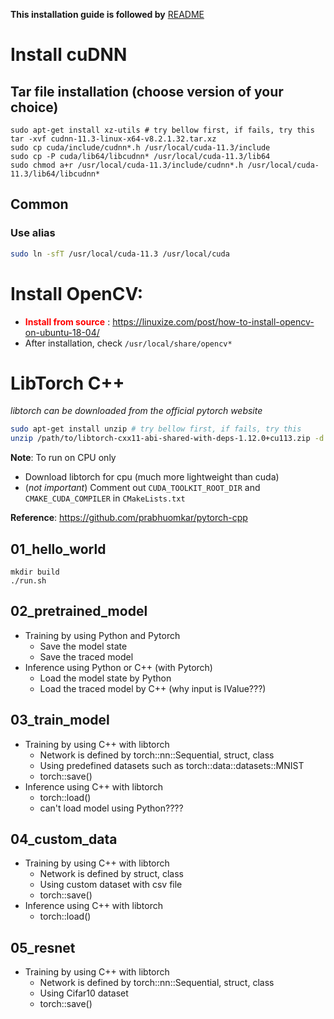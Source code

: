 **This installation guide is followed by** [README](../README.md)
# Install cuDNN
## Tar file installation (choose version of your choice)
```
sudo apt-get install xz-utils # try bellow first, if fails, try this
tar -xvf cudnn-11.3-linux-x64-v8.2.1.32.tar.xz 
sudo cp cuda/include/cudnn*.h /usr/local/cuda-11.3/include
sudo cp -P cuda/lib64/libcudnn* /usr/local/cuda-11.3/lib64
sudo chmod a+r /usr/local/cuda-11.3/include/cudnn*.h /usr/local/cuda-11.3/lib64/libcudnn*
```

## Common
### Use alias
```bash
sudo ln -sfT /usr/local/cuda-11.3 /usr/local/cuda
```

# Install OpenCV:
- <span style="color:red"> **Install from source** </span>: https://linuxize.com/post/how-to-install-opencv-on-ubuntu-18-04/ 
- After installation, check `/usr/local/share/opencv*`


# LibTorch C++
*libtorch can be downloaded from the official pytorch website*
```bash
sudo apt-get install unzip # try bellow first, if fails, try this
unzip /path/to/libtorch-cxx11-abi-shared-with-deps-1.12.0+cu113.zip -d /path/to/cpp-cuda-deeplearning/pytorch/  
```

**Note**: To run on CPU only
- Download libtorch for cpu (much more lightweight than cuda)
- (*not important*) Comment out `CUDA_TOOLKIT_ROOT_DIR` and `CMAKE_CUDA_COMPILER` in `CMakeLists.txt`

**Reference**: https://github.com/prabhuomkar/pytorch-cpp
## 01_hello_world
```
mkdir build
./run.sh
```

## 02_pretrained_model
- Training by using Python and Pytorch
  - Save the model state
  - Save the traced model
- Inference using Python or C++ (with Pytorch)
  - Load the model state by Python
  - Load the traced model by C++ (why input is IValue???)


## 03_train_model
- Training by using C++ with libtorch
  - Network is defined by torch::nn::Sequential, struct, class
  - Using predefined datasets such as torch::data::datasets::MNIST
  - torch::save()
- Inference using C++ with libtorch
  - torch::load()
  - can't load model using Python????

## 04_custom_data
- Training by using C++ with libtorch
  - Network is defined by struct, class
  - Using custom dataset with csv file
  - torch::save()
- Inference using C++ with libtorch
  - torch::load()

## 05_resnet
- Training by using C++ with libtorch
  - Network is defined by torch::nn::Sequential, struct, class
  - Using Cifar10 dataset
  - torch::save()